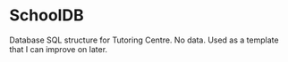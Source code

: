 # SchoolDB
Database SQL structure for Tutoring Centre.
No data. Used as a template that I can improve on later.
